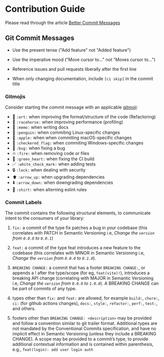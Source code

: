 
# Contribution Guide

Please read through the article [Better Commit Messages](https://dev.to/codermarcos/what-is-a-good-message-and-size-for-a-commit-2edd)

## Git Commit Messages

* Use the present tense ("Add feature" not "Added feature")
* Use the imperative mood ("Move cursor to..." not "Moves cursor to...")

* Reference issues and pull requests liberally after the first line
* When only changing documentation, include `[ci skip]` in the commit title

### Gitmojis

Consider starting the commit message with an applicable [gitmoji](https://gitmoji.dev):

* :art: `:art:` when improving the format/structure of the code (Refactoring)
* :racehorse: `:racehorse:` when improving performance (profiling)
* :memo: `:memo:` when writing docs
* :penguin: `:penguin:` when commiting Linux-specific changes
* :apple: `:apple:` when when commiting macOS-specific changes
* :checkered_flag: `:checkered_flag:` when commiting Windows-specific changes
* :bug: `:bug:` when fixing a bug
* :fire: `:fire:` when removing code or files
* :green_heart: `:green_heart:` when fixing the CI build
* :white_check_mark: `:white_check_mark:` when adding tests
* :lock: `:lock:` when dealing with security
* :arrow_up: `:arrow_up:` when upgrading dependencies
* :arrow_down: `:arrow_down:` when downgrading dependencies
* :shirt: `:shirt:` when alterning eslint rules

### Commit Labels

The commit contains the following structural elements, to communicate intent to the consumers of your library:

1. `fix:` a commit of the type fix patches a bug in your codebase (this correlates with PATCH in Semantic Versioning i.e, *Change the `version` from `0.0.0` to `0.0.1`*)
1. `feat:` a commit of the type feat introduces a new feature to the codebase (this correlates with MINOR in Semantic Versioning i.e, *Change the `version` from `0.0.0` to `0.1.0`*).
1. `BREAKING CHANGE:` a commit that has a footer `BREAKING CHANGE:`, or appends a ! after the type/scope (for eg, `feat(vite)!`), introduces a breaking API change (correlating with MAJOR in Semantic Versioning i.e, *Change the `version` from `0.0.0` to `1.0.0`*). A BREAKING CHANGE can be part of commits of any type.

1. types other than `fix:` and `feat:` are allowed, for example `build:`, `chore:`, `ci:` (for github actions changes), `docs:`, `style:`, `refactor:`, `perf:`, `test:`, and others.
1. footers other than `BREAKING CHANGE: <description>` may be provided and follow a convention similar to git trailer format.
Additional types are not mandated by the Conventional Commits specification, and have no implicit effect in Semantic Versioning (unless they include a BREAKING CHANGE). A scope may be provided to a commit’s type, to provide additional contextual information and is contained within parenthesis, e.g., `feat(login): add user login auth`
